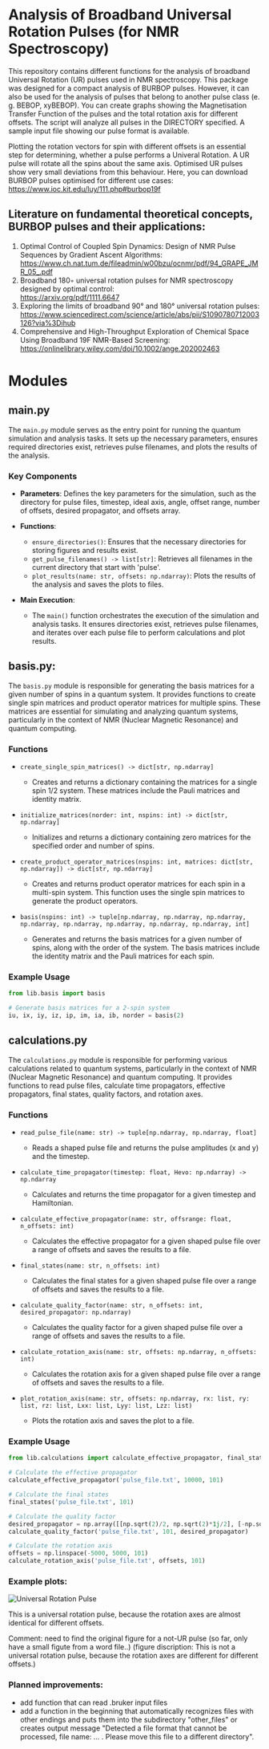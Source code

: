 # Analysis of Broadband Universal Rotation Pulses (for NMR Spectroscopy)

This repository contains different functions for the analysis of broadband Universal Rotation (UR) pulses used in NMR spectroscopy. 
This package was designed for a compact analysis of BURBOP pulses. However, it can also be used for the analysis of pulses that belong to another pulse class (e. g. BEBOP, xyBEBOP). You can create graphs showing the Magnetisation Transfer Function of the pulses and the total rotation axis for different offsets. 
The script will analyze all pulses in the DIRECTORY specified. A sample input file showing our pulse format is available.

Plotting the rotation vectors for spin with different offsets is an essential step for determining, whether a pulse performs a Univeral Rotation.
A UR pulse will rotate all the spins about the same axis. Optimised UR pulses show very small deviations from this behaviour.
Here, you can download BURBOP pulses optimised for different use cases: https://www.ioc.kit.edu/luy/111.php#burbop19f

## Literature on fundamental theoretical concepts, BURBOP pulses and their applications:
1. Optimal Control of Coupled Spin Dynamics: Design of NMR Pulse Sequences by Gradient Ascent Algorithms:
https://www.ch.nat.tum.de/fileadmin/w00bzu/ocnmr/pdf/94_GRAPE_JMR_05_.pdf
2. Broadband 180◦ universal rotation pulses for NMR spectroscopy designed by optimal control:
<br /> https://arxiv.org/pdf/1111.6647
4. Exploring the limits of broadband 90° and 180° universal rotation pulses:
https://www.sciencedirect.com/science/article/abs/pii/S1090780712003126?via%3Dihub
5. Comprehensive and High-Throughput Exploration of Chemical Space Using Broadband 19F NMR-Based Screening:
https://onlinelibrary.wiley.com/doi/10.1002/ange.202002463

# Modules

## main.py

The `main.py` module serves as the entry point for running the quantum simulation and analysis tasks. It sets up the necessary parameters, ensures required directories exist, retrieves pulse filenames, and plots the results of the analysis.

### Key Components

- **Parameters**: Defines the key parameters for the simulation, such as the directory for pulse files, timestep, ideal axis, angle, offset range, number of offsets, desired propagator, and offsets array.

- **Functions**:
  - `ensure_directories()`: Ensures that the necessary directories for storing figures and results exist.
  - `get_pulse_filenames() -> list[str]`: Retrieves all filenames in the current directory that start with 'pulse'.
  - `plot_results(name: str, offsets: np.ndarray)`: Plots the results of the analysis and saves the plots to files.

- **Main Execution**:
  - The `main()` function orchestrates the execution of the simulation and analysis tasks. It ensures directories exist, retrieves pulse filenames, and iterates over each pulse file to perform calculations and plot results.

## basis.py:

The `basis.py` module is responsible for generating the basis matrices for a given number of spins in a quantum system. It provides functions to create single spin matrices and product operator matrices for multiple spins. These matrices are essential for simulating and analyzing quantum systems, particularly in the context of NMR (Nuclear Magnetic Resonance) and quantum computing.

### Functions

- `create_single_spin_matrices() -> dict[str, np.ndarray]`
  - Creates and returns a dictionary containing the matrices for a single spin 1/2 system. These matrices include the Pauli matrices and identity matrix.

- `initialize_matrices(norder: int, nspins: int) -> dict[str, np.ndarray]`
  - Initializes and returns a dictionary containing zero matrices for the specified order and number of spins.

- `create_product_operator_matrices(nspins: int, matrices: dict[str, np.ndarray]) -> dict[str, np.ndarray]`
  - Creates and returns product operator matrices for each spin in a multi-spin system. This function uses the single spin matrices to generate the product operators.

- `basis(nspins: int) -> tuple[np.ndarray, np.ndarray, np.ndarray, np.ndarray, np.ndarray, np.ndarray, np.ndarray, np.ndarray, int]`
  - Generates and returns the basis matrices for a given number of spins, along with the order of the system. The basis matrices include the identity matrix and the Pauli matrices for each spin.

### Example Usage

```python
from lib.basis import basis

# Generate basis matrices for a 2-spin system
iu, ix, iy, iz, ip, im, ia, ib, norder = basis(2)
```

## calculations.py

The `calculations.py` module is responsible for performing various calculations related to quantum systems, particularly in the context of NMR (Nuclear Magnetic Resonance) and quantum computing. It provides functions to read pulse files, calculate time propagators, effective propagators, final states, quality factors, and rotation axes.

### Functions

- `read_pulse_file(name: str) -> tuple[np.ndarray, np.ndarray, float]`
  - Reads a shaped pulse file and returns the pulse amplitudes (x and y) and the timestep.

- `calculate_time_propagator(timestep: float, Hevo: np.ndarray) -> np.ndarray`
  - Calculates and returns the time propagator for a given timestep and Hamiltonian.

- `calculate_effective_propagator(name: str, offsrange: float, n_offsets: int)`
  - Calculates the effective propagator for a given shaped pulse file over a range of offsets and saves the results to a file.

- `final_states(name: str, n_offsets: int)`
  - Calculates the final states for a given shaped pulse file over a range of offsets and saves the results to a file.

- `calculate_quality_factor(name: str, n_offsets: int, desired_propagator: np.ndarray)`
  - Calculates the quality factor for a given shaped pulse file over a range of offsets and saves the results to a file.

- `calculate_rotation_axis(name: str, offsets: np.ndarray, n_offsets: int)`
  - Calculates the rotation axis for a given shaped pulse file over a range of offsets and saves the results to a file.

- `plot_rotation_axis(name: str, offsets: np.ndarray, rx: list, ry: list, rz: list, Lxx: list, Lyy: list, Lzz: list)`
  - Plots the rotation axis and saves the plot to a file.

### Example Usage

```python
from lib.calculations import calculate_effective_propagator, final_states, calculate_quality_factor, calculate_rotation_axis

# Calculate the effective propagator
calculate_effective_propagator('pulse_file.txt', 10000, 101)

# Calculate the final states
final_states('pulse_file.txt', 101)

# Calculate the quality factor
desired_propagator = np.array([[np.sqrt(2)/2, np.sqrt(2)*1j/2], [-np.sqrt(2)/2, np.sqrt(2)*1j/2]])
calculate_quality_factor('pulse_file.txt', 101, desired_propagator)

# Calculate the rotation axis
offsets = np.linspace(-5000, 5000, 101)
calculate_rotation_axis('pulse_file.txt', offsets, 101)
```

  
### Example plots:

![Universal Rotation Pulse](https://github.com/StellaSlad/analysis_of_univeral_rotation_pulses/blob/main/images/UR.jpg)

This is a universal rotation pulse, because the rotation axes are almost identical for different offsets.

Comment: need to find the original figure for a not-UR pulse (so far, only have a small figute from a word file..)
(figure discription: This is not a universal rotation pulse, because the rotation axes are different for different offsets.)

### Planned improvements:

- add function that can read .bruker input files
- add a function in the beginning that automatically recognizes files with other endings and puts them into the subdirectory
"other_files" or creates output message "Detected a file format that cannot be processed, file name: ... . Please move this file to a different
directory".
